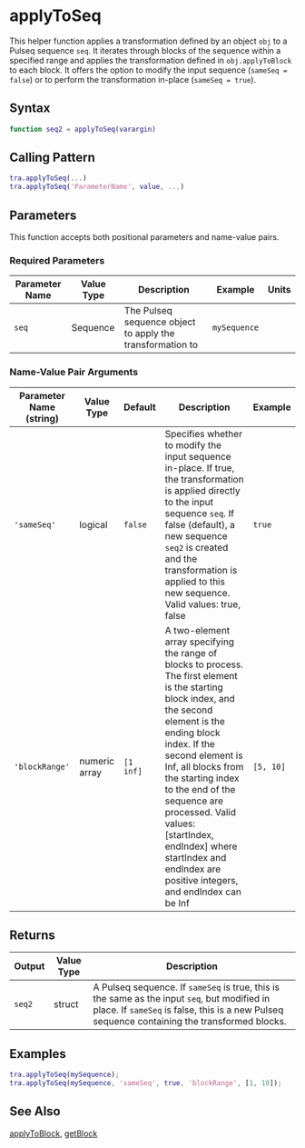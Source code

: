# applyToSeq

This helper function applies a transformation defined by an object `obj` to a Pulseq sequence `seq`. It iterates through blocks of the sequence within a specified range and applies the transformation defined in `obj.applyToBlock` to each block.  It offers the option to modify the input sequence (`sameSeq = false`) or to perform the transformation in-place (`sameSeq = true`).

## Syntax

```matlab
function seq2 = applyToSeq(varargin)
```

## Calling Pattern

```matlab
tra.applyToSeq(...)
tra.applyToSeq('ParameterName', value, ...)
```

## Parameters

This function accepts both positional parameters and name-value pairs.

### Required Parameters

| Parameter Name | Value Type | Description | Example | Units |
|------|------|-------------|---------|-------|
| `seq` | Sequence | The Pulseq sequence object to apply the transformation to | `mySequence` |  |

### Name-Value Pair Arguments
| Parameter Name (string) | Value Type | Default | Description | Example |
|------|------|---------|-------------|---------|
| `'sameSeq'` | logical | `false` | Specifies whether to modify the input sequence in-place. If true, the transformation is applied directly to the input sequence `seq`. If false (default), a new sequence `seq2` is created and the transformation is applied to this new sequence. Valid values: true, false | `true` |
| `'blockRange'` | numeric array | `[1 inf]` | A two-element array specifying the range of blocks to process. The first element is the starting block index, and the second element is the ending block index.  If the second element is Inf, all blocks from the starting index to the end of the sequence are processed. Valid values: [startIndex, endIndex] where startIndex and endIndex are positive integers, and endIndex can be Inf | `[5, 10]` |

## Returns

| Output | Value Type | Description |
|--------|------|-------------|
| `seq2` | struct | A Pulseq sequence. If `sameSeq` is true, this is the same as the input `seq`, but modified in place. If `sameSeq` is false, this is a new Pulseq sequence containing the transformed blocks. |

## Examples

```matlab
tra.applyToSeq(mySequence);
tra.applyToSeq(mySequence, 'sameSeq', true, 'blockRange', [1, 10]);
```

## See Also

[applyToBlock](applyToBlock.md), [getBlock](getBlock.md)
